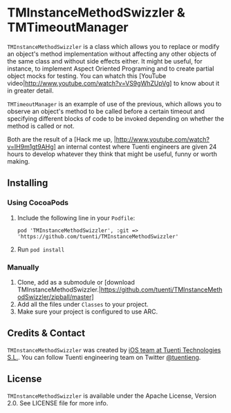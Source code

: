 # TMInstanceMethodSwizzler & TMTimeoutManager

`TMInstanceMethodSwizzler` is a class which allows you to replace or modify an object's method implementation without affecting any other objects of the same class and without side effects either. It might be useful, for instance, to implement Aspect Oriented Programing and to create partial object mocks for testing. You can whatch this [YouTube video|http://www.youtube.com/watch?v=VS9gWhZUpVg] to know about it in greater detail.

`TMTimeoutManager` is an example of use of the previous, which allows you to observe an object's method to be called before a certain timeout and specifying different blocks of code to be invoked depending on whether the method is called or not.

Both are the result of a [Hack me up, |http://www.youtube.com/watch?v=IH9m1gt9AHg] an internal contest where Tuenti engineers are given 24 hours to develop whatever they think that might be useful, funny or worth making.

## Installing

### Using CocoaPods

1. Include the following line in your `Podfile`:
   ```
   pod 'TMInstanceMethodSwizzler', :git => 'https://github.com/tuenti/TMInstanceMethodSwizzler'
   ```
2. Run `pod install`

### Manually

1. Clone, add as a submodule or [download TMInstanceMethodSwizzler.|https://github.com/tuenti/TMInstanceMethodSwizzler/zipball/master]
2. Add all the files under `Classes` to your project.
3. Make sure your project is configured to use ARC.

## Credits & Contact

`TMInstanceMethodSwizzler` was created by [iOS team at Tuenti Technologies S.L.](http://github.com/tuenti).
You can follow Tuenti engineering team on Twitter [@tuentieng](http://twitter.com/tuentieng).

## License

`TMInstanceMethodSwizzler` is available under the Apache License, Version 2.0. See LICENSE file for more info.
